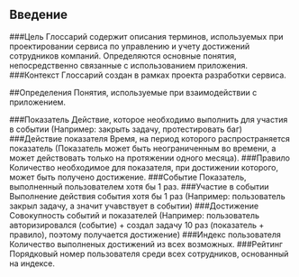 ## Введение
###Цель
Глоссарий содержит описания терминов, используемых при проектировании сервиса по управлению и учету достижений сотрудников компаний. Определяются основные понятия, непосредственно связанные с использованием приложения.
###Контекст
Глоссарий создан в рамках проекта разработки сервиса.

##Определения
Понятия, используемые при взаимодействии с приложением.

###Показатель
Действие, которое необходимо выполнить для участия в событии (Например: закрыть задачу, протестировать баг)
###Действие показателя
Время, на период которого распространяется показатель (Показатель может быть неограниченным во времени, а может действовать только на протяжении одного месяца).
###Правило
Количество необходимое для показателя, при достижении которого, может быть получено достижение. 
###Событие
Показатель, выполненный пользователем хотя бы 1 раз.
###Участие в событии
Выполнение действия события хотя бы 1 раз (Например: пользователь закрыл задачу, а значит учавствует в событии)
###Достижение
Совокупность событий и показателей (Например: пользователь авторизировался (событие) + создал задачу 10 раз (показатель + правило), поэтому получается достижение)
###Индекс пользователя
Количество выполненых достижений из всех возможных.
###Рейтинг
Порядковый номер пользователя среди всех сотрудников, основанный на индексе.



